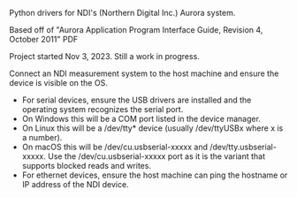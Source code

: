 Python drivers for NDI's (Northern Digital Inc.) Aurora system.

Based off of "Aurora Application Program Interface Guide, Revision 4, October 2011" PDF

Project started Nov 3, 2023. Still a work in progress.

Connect an NDI measurement system to the host machine and ensure the device is visible on the OS.
- For serial devices, ensure the USB drivers are installed and the operating system recognizes the serial port.
 - On Windows this will be a COM port listed in the device manager.
 - On Linux this will be a /dev/tty* device (usually /dev/ttyUSBx where x is a number).
 - On macOS this will be /dev/cu.usbserial-xxxxx and /dev/tty.usbserial-xxxxx. Use the /dev/cu.usbserial-xxxxx port as it is the variant that supports blocked reads and writes.
- For ethernet devices, ensure the host machine can ping the hostname or IP address of the NDI device.
